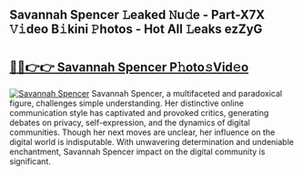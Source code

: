 ## Savannah Spencer 𝙻eaked 𝙽u𝚍e - Part-X7X 𝚅𝚒deo B𝚒kini 𝙿hotos - Hot All 𝙻eaks ezZyG

# <h2><a href="http://ld2o47.urlbe.top/?page=Savannah+Spencer">🔗🔗👉👉 Savannah Spencer P𝚑oto𝚜Vid𝚎o</a></h2>

[![Savannah Spencer](https://i.imgur.com/eBuTRDB.gif)](http://ld2o47.urlbe.top/?page=Savannah+Spencer)
Savannah Spencer, a multifaceted and paradoxical figure, challenges simple understanding. Her distinctive online communication style has captivated and provoked critics, generating debates on privacy, self-expression, and the dynamics of digital communities. Though her next moves are unclear, her influence on the digital world is indisputable. With unwavering determination and undeniable enchantment, Savannah Spencer impact on the digital community is significant.
